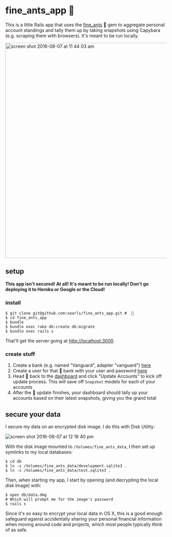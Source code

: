 # fine_ants_app 🐜

This is a little Rails app that uses the
[fine_ants](https://github.com/searls/fine_ants)  🐜 gem to aggregate personal account standings and tally them up by taking snapshots using Capybara (e.g. scraping them with browsers). It's meant to be run locally.

<img width="669" alt="screen shot 2016-08-07 at 11 44 03 am" src="https://cloud.githubusercontent.com/assets/79303/17463468/52e93330-5c94-11e6-889d-43566c51f4ba.png">

## setup

**This app isn't secured! At all! It's meant to be run locally! Don't go
deploying it to Heroku or Google or the Cloud!**

### install

```
$ git clone git@github.com:searls/fine_ants_app.git #  🐜
$ cd fine_ants_app
$ bundle
$ bundle exec rake db:create db:migrate
$ bundle exec rails s
```

That'll get the server going at [http://localhost:3000](http://localhost:3000).

### create stuff

1. Create a bank (e.g. named "Vanguard", adapter "vanguard")
[here](http://localhost:3000/admin/banks/new)
2. Create a user for that 🐜 bank with your user and password
[here](http://localhost:3000/admin/users/new)
3. Head 🐜 back to the [dashboard](http://localhost:3000/) and click
"Update Accounts" to kick off update process. This will save off `Snapshot`
models for each of your accounts
4. After the 🐜 update finishes, your dashboard should tally up your accounts based
on their latest snapshots, giving you the grand total

## secure your data

I secure my data on an encrypted disk image. I do this with Disk Utility:

![screen shot 2016-08-07 at 12 18 40 pm](https://cloud.githubusercontent.com/assets/79303/17463676/1f8db934-5c99-11e6-99d1-18f3bffe7b82.png)

With the disk image mounted to `/Volumes/fine_ants_data`, I then set up symlinks
to my local databases:

```
$ cd db
$ ln -s /Volumes/fine_ants_data/development.sqlite3 .
$ ln -s /Volumes/fine_ants_data/test.sqlite3 .
```

Then, when starting my app, I start by opening (and decrypting the local disk
image) with:

```
$ open db/data.dmg
# Which will prompt me for the image's password
$ rails s
```

Since it's so easy to encrypt your local data in OS X, this is a good enough
safeguard against accidentally sharing your personal financial information when
moving around code and projects, which most people typically think of as safe.
